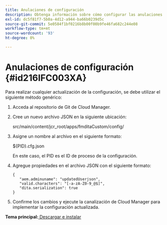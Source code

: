 ```yaml
---
title: Anulaciones de configuración
description: Obtenga información sobre cómo configurar las anulaciones de configuración
exl-id: dc5f81f7-5b0a-4d12-a944-ba66b0239d5c
source-git-commit: 5e0584f1bf0216b8b00f00b9fe46fa682c244e08
workflow-type: tm+mt
source-wordcount: '93'
ht-degree: 0%

---
```


# Anulaciones de configuración {#id216IFC003XA}

Para realizar cualquier actualización de la configuración, se debe utilizar el siguiente método genérico:

1. Acceda al repositorio de Git de Cloud Manager.

1. Cree un nuevo archivo JSON en la siguiente ubicación:

   src/main/content/jcr\_root/apps/fmditaCustom/config/

1. Asigne un nombre al archivo en el siguiente formato:

   $\{PID\}.cfg.json

   En este caso, el PID es el ID de proceso de la configuración.

1. Agregue propiedades en el archivo JSON con el siguiente formato:

   ```
   {
      "aem.adminuname": "updatedUserjson",
      "valid.characters": "[-a-zA-Z0-9_@$]",
      "dita.serialization": true
   }
   ```

1. Confirme los cambios y ejecute la canalización de Cloud Manager para implementar la configuración actualizada.


**Tema principal:**[ Descargar e instalar](download-install.md)
